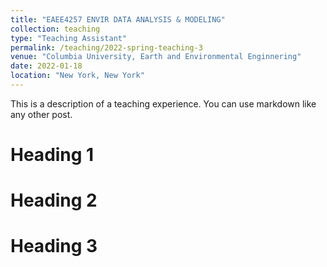 ```yaml
---
title: "EAEE4257 ENVIR DATA ANALYSIS & MODELING"
collection: teaching
type: "Teaching Assistant"
permalink: /teaching/2022-spring-teaching-3
venue: "Columbia University, Earth and Environmental Enginnering"
date: 2022-01-18
location: "New York, New York"
---
```


This is a description of a teaching experience. You can use markdown like any other post.

Heading 1
======

Heading 2
======

Heading 3
======
